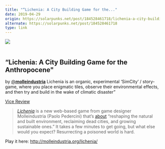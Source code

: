 ```yaml
---
title: "“Lichenia: A City Building Game for the..."
date: 2019-04-29
origin: https://solarpunks.net/post/184528461718/lichenia-a-city-building-game-for-the
alternate: https://solarpunks.net/post/184528461718
type: link
---
```


<img src="https://66.media.tumblr.com/535a761b4d1981c8094b4ac34c941239/tumblr_pqq8utMLZS1rymli4o1_500.png"><br><br><h2>“Lichenia: A City Building Game for the Anthropocene&quot; </h2><p>by <a href="https://twitter.com/molleindustria">@<b>molleindustria</b></a> Lichenia is an organic, experimental ‘SimCity’ / story-game, where you place enigmatic tiles, observe their environmental effects, and then try and build in the wake of climatic disaster”<br></p><p><a href="https://waypoint.vice.com/en_us/article/qv7pyx/this-city-builder-asks-you-to-rebuild-the-world-after-climate-devastation">Vice Review</a></p><blockquote><p><i><a href="http://molleindustria.org/lichenia">Lichenia</a></i> is a new web-based game from game designer Molleindustria (Paolo Pedercini) that’s <a href="http://www.molleindustria.org/blog/lichenia-release-notes/">about</a> “reshaping the natural and built environment, reclaiming dead cities, and growing sustainable ones.” It takes a few minutes to get going, but what else would you expect? Resurrecting a poisoned world is hard.<br></p></blockquote><p>Play it here: <a href="http://molleindustria.org/lichenia/#">http://molleindustria.org/lichenia/</a><br></p>